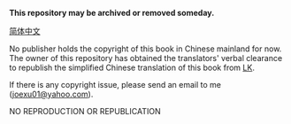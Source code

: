 **This repository may be archived or removed someday.**

[简体中文](README_zh.md)

No publisher holds the copyright of this book in Chinese mainland for now. The owner of this repository has obtained the translators' verbal clearance to republish the simplified Chinese translation of this book from [LK](https://lightnovel.us/).  

If there is any copyright issue, please send an email to me (joexu01@yahoo.com). 

NO REPRODUCTION OR REPUBLICATION